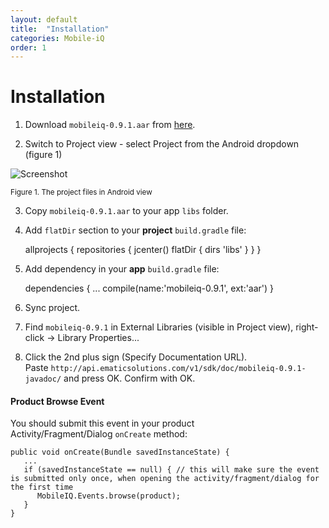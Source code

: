 ```yaml
---
layout: default
title:  "Installation"
categories: Mobile-iQ
order: 1
---
```

# Installation

1. Download `mobileiq-0.9.1.aar` from [here](http://api.ematicsolutions.com/v1/sdk/dist/mobileiq-0.9.1.aar).

2. Switch to Project view - select Project from the Android dropdown (figure 1)

![Screenshot](http://api.ematicsolutions.com/v1/mobileiq/img/project-android-view.png)

<small>Figure 1\. The project files in Android view</small>

3. Copy `mobileiq-0.9.1.aar` to your app `libs` folder.

4. Add `flatDir` section to your **project** `build.gradle` file:

    allprojects {
        repositories {
            jcenter()
            flatDir {
               dirs 'libs'
            }
        }
    }

5. Add dependency in your **app** `build.gradle` file:

    dependencies {
        ...
        compile(name:'mobileiq-0.9.1', ext:'aar')
    }

6. Sync project.

7. Find `mobileiq-0.9.1` in External Libraries (visible in Project view), right-click -> Library Properties...

8. Click the 2nd plus sign (Specify Documentation URL). Paste `http://api.ematicsolutions.com/v1/sdk/doc/mobileiq-0.9.1-javadoc/` and press OK. Confirm with OK.


#### Product Browse Event

You should submit this event in your product Activity/Fragment/Dialog `onCreate` method:

    public void onCreate(Bundle savedInstanceState) {
       ...
       if (savedInstanceState == null) { // this will make sure the event is submitted only once, when opening the activity/fragment/dialog for the first time
          MobileIQ.Events.browse(product);
       }
    }
